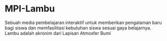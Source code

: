 # MPI-Lambu
Sebuah media pembelajaran interaktif untuk memberikan pengalaman baru  bagi siswa dan memfasilitasi kebutuhan siswa sesuai gaya belajarnya. Lambu adalah akronim dari Lapisan Atmosfer Bumi
